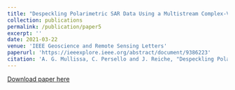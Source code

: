 ```yaml
---
title: "Despeckling Polarimetric SAR Data Using a Multistream Complex-Valued Fully Convolutional Network"
collection: publications
permalink: /publication/paper5
excerpt: ''
date: 2021-03-22
venue: 'IEEE Geoscience and Remote Sensing Letters'
paperurl: 'https://ieeexplore.ieee.org/abstract/document/9386223'
citation: 'A. G. Mullissa, C. Persello and J. Reiche, "Despeckling Polarimetric SAR Data Using a Multistream Complex-Valued Fully Convolutional Network," in IEEE Geoscience and Remote Sensing Letters, vol. 19, pp. 1-5, 2022'
---
```


[Download paper here](https://github.com/adugnag/adugnag.github.io/blob/master/files/cv-despecknet_published.pdf)
